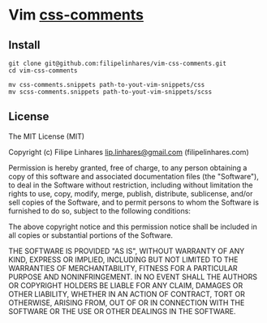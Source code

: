 # Vim  [css-comments](https://github.com/filipelinhares/css-comments)

## Install
```shell
git clone git@github.com:filipelinhares/vim-css-comments.git
cd vim-css-comments

mv css-comments.snippets path-to-yout-vim-snippets/css
mv scss-comments.snippets path-to-yout-vim-snippets/scss
```

## License
The MIT License (MIT)

Copyright (c) Filipe Linhares <lip.linhares@gmail.com> (filipelinhares.com)

Permission is hereby granted, free of charge, to any person obtaining a copy
of this software and associated documentation files (the "Software"), to deal
in the Software without restriction, including without limitation the rights
to use, copy, modify, merge, publish, distribute, sublicense, and/or sell
copies of the Software, and to permit persons to whom the Software is
furnished to do so, subject to the following conditions:

The above copyright notice and this permission notice shall be included in
all copies or substantial portions of the Software.

THE SOFTWARE IS PROVIDED "AS IS", WITHOUT WARRANTY OF ANY KIND, EXPRESS OR
IMPLIED, INCLUDING BUT NOT LIMITED TO THE WARRANTIES OF MERCHANTABILITY,
FITNESS FOR A PARTICULAR PURPOSE AND NONINFRINGEMENT. IN NO EVENT SHALL THE
AUTHORS OR COPYRIGHT HOLDERS BE LIABLE FOR ANY CLAIM, DAMAGES OR OTHER
LIABILITY, WHETHER IN AN ACTION OF CONTRACT, TORT OR OTHERWISE, ARISING FROM,
OUT OF OR IN CONNECTION WITH THE SOFTWARE OR THE USE OR OTHER DEALINGS IN
THE SOFTWARE.

